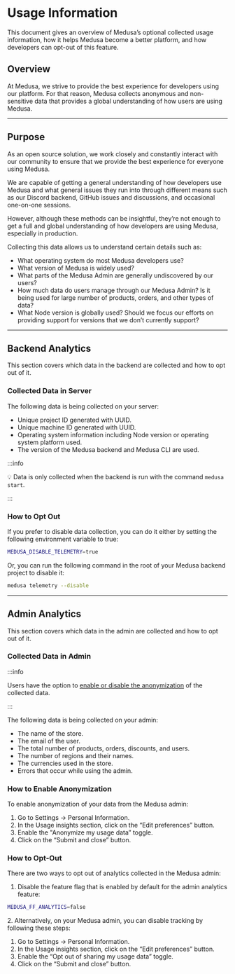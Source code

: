 # Usage Information

<!-- vale docs.We = NO -->
<!-- vale docs.FirstPerson = NO -->

This document gives an overview of Medusa’s optional collected usage information, how it helps Medusa become a better platform, and how developers can opt-out of this feature.

## Overview

At Medusa, we strive to provide the best experience for developers using our platform. For that reason, Medusa collects anonymous and non-sensitive data that provides a global understanding of how users are using Medusa.

---

## Purpose

As an open source solution, we work closely and constantly interact with our community to ensure that we provide the best experience for everyone using Medusa. 

We are capable of getting a general understanding of how developers use Medusa and what general issues they run into through different means such as our Discord backend, GitHub issues and discussions, and occasional one-on-one sessions.

However, although these methods can be insightful, they’re not enough to get a full and global understanding of how developers are using Medusa, especially in production.

Collecting this data allows us to understand certain details such as:

- What operating system do most Medusa developers use?
- What version of Medusa is widely used?
- What parts of the Medusa Admin are generally undiscovered by our users?
- How much data do users manage through our Medusa Admin? Is it being used for large number of products, orders, and other types of data?
- What Node version is globally used? Should we focus our efforts on providing support for versions that we don’t currently support?

---

## Backend Analytics

This section covers which data in the backend are collected and how to opt out of it.

### Collected Data in Server

The following data is being collected on your server:

- Unique project ID generated with UUID.
- Unique machine ID generated with UUID.
- Operating system information including Node version or operating system platform used.
- The version of the Medusa backend and Medusa CLI are used.

:::info

💡 Data is only collected when the backend is run with the command `medusa start`.

:::

### How to Opt Out

If you prefer to disable data collection, you can do it either by setting the following environment variable to true:

```bash
MEDUSA_DISABLE_TELEMETRY=true
```

Or, you can run the following command in the root of your Medusa backend project to disable it:

```bash
medusa telemetry --disable
```

---

## Admin Analytics

This section covers which data in the admin are collected and how to opt out of it.

### Collected Data in Admin

:::info

Users have the option to [enable or disable the anonymization](#how-to-enable-anonymization) of the collected data.

:::

The following data is being collected on your admin:

- The name of the store.
- The email of the user.
- The total number of products, orders, discounts, and users.
- The number of regions and their names.
- The currencies used in the store.
- Errors that occur while using the admin.

### How to Enable Anonymization

To enable anonymization of your data from the Medusa admin:

1. Go to Settings → Personal Information.
2. In the Usage insights section, click on the “Edit preferences” button.
3. Enable the "Anonymize my usage data” toggle.
4. Click on the “Submit and close” button.

### How to Opt-Out

There are two ways to opt out of analytics collected in the Medusa admin:

1. Disable the feature flag that is enabled by default for the admin analytics feature:

```bash
MEDUSA_FF_ANALYTICS=false
```

2\. Alternatively, on your Medusa admin, you can disable tracking by following these steps:

  1. Go to Settings → Personal Information.
  2. In the Usage insights section, click on the “Edit preferences” button.
  3. Enable the “Opt out of sharing my usage data” toggle.
  4. Click on the “Submit and close” button.

<!-- vale docs.We = YES -->
<!-- vale docs.FirstPerson = YES -->
